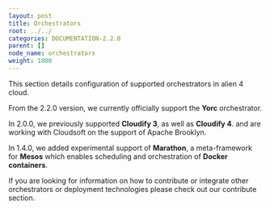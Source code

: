 ```yaml
---
layout: post
title: Orchestrators
root: ../../
categories: DOCUMENTATION-2.2.0
parent: []
node_name: orchestrators
weight: 1000
---
```


This section details configuration of supported orchestrators in alien 4 cloud.

From the 2.2.0 version, we  currently officially support the __Yorc__ orchestrator.

In 2.0.0, we previously supported __Cloudify 3__, as well as __Cloudify 4__. and are working with Cloudsoft on the support of Apache Brooklyn.

In 1.4.0, we added experimental support of __Marathon__, a meta-framework for __Mesos__ which enables scheduling and orchestration of __Docker containers__.

If you are looking for information on how to contribute or integrate other orchestrators or deployment technologies please check out our contribute section.
